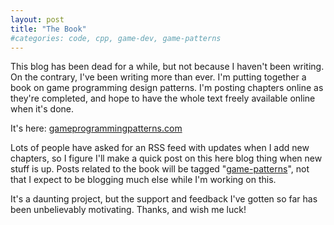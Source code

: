 ```yaml
---
layout: post
title: "The Book"
#categories: code, cpp, game-dev, game-patterns
---
```

This blog has been dead for a while, but not because I haven't been writing.
On the contrary, I've been writing more than ever. I'm putting together a book
on game programming design patterns. I'm posting chapters online as they're
completed, and hope to have the whole text freely available online when it's
done.

It's here: [gameprogrammingpatterns.com](http://gameprogrammingpatterns.com)

Lots of people have asked for an RSS feed with updates when I add new
chapters, so I figure I'll make a quick post on this here blog thing when new
stuff is up. Posts related to the book will be tagged "[game-patterns](http://journal.stuffwithstuff.com/category/game-patterns/)",
not that I expect to be blogging much else while I'm working on this.

It's a daunting project, but the support and feedback I've gotten so far has
been unbelievably motivating. Thanks, and wish me luck!
